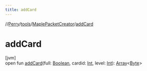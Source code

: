 ```yaml
---
title: addCard
---
```

//[Perry](../../../index.html)/[tools](../index.html)/[MaplePacketCreator](index.html)/[addCard](add-card.html)



# addCard



[jvm]\
open fun [addCard](add-card.html)(full: [Boolean](https://kotlinlang.org/api/latest/jvm/stdlib/kotlin/-boolean/index.html), cardid: [Int](https://kotlinlang.org/api/latest/jvm/stdlib/kotlin/-int/index.html), level: [Int](https://kotlinlang.org/api/latest/jvm/stdlib/kotlin/-int/index.html)): [Array](https://kotlinlang.org/api/latest/jvm/stdlib/kotlin/-array/index.html)&lt;[Byte](https://kotlinlang.org/api/latest/jvm/stdlib/kotlin/-byte/index.html)&gt;





